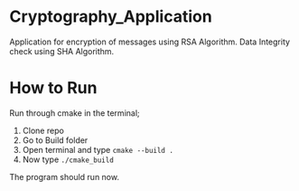 # Cryptography_Application
Application for encryption of messages using RSA Algorithm.
Data Integrity check using SHA Algorithm.

# How to Run
Run through cmake in the terminal;

1. Clone repo
2. Go to Build folder
3. Open terminal and type ``` cmake --build . ```
4. Now type ``` ./cmake_build ```

The program should run now.

